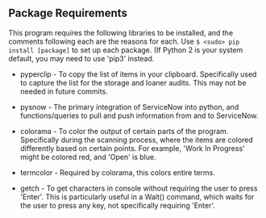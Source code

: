 


Package Requirements
------------------------

This program requires the following libraries to be installed, and the comments following each are
the reasons for each. Use `$ <sudo> pip install [package]` to set up each package.
(If Python 2 is your system default, you may need to use 'pip3' instead.

* pyperclip - To copy the list of items in your clipboard. Specifically used to capture the list
  for the storage and loaner audits. This may not be needed in future commits.

* pysnow - The primary integration of ServiceNow into python, and functions/queries to pull
  and push information from and to ServiceNow.

* colorama - To color the output of certain parts of the program. Specifically during the
  scanning process, where the items are colored differently based on certain points.
  For example, 'Work In Progress' might be colored red, and 'Open' is blue.

* termcolor - Required by colorama, this colors entire terms.

* getch - To get characters in console without requiring the user to press 'Enter'. This is
  particularly useful in a Wait() command, which waits for the user to press any key, not
  specifically requiring 'Enter'.


